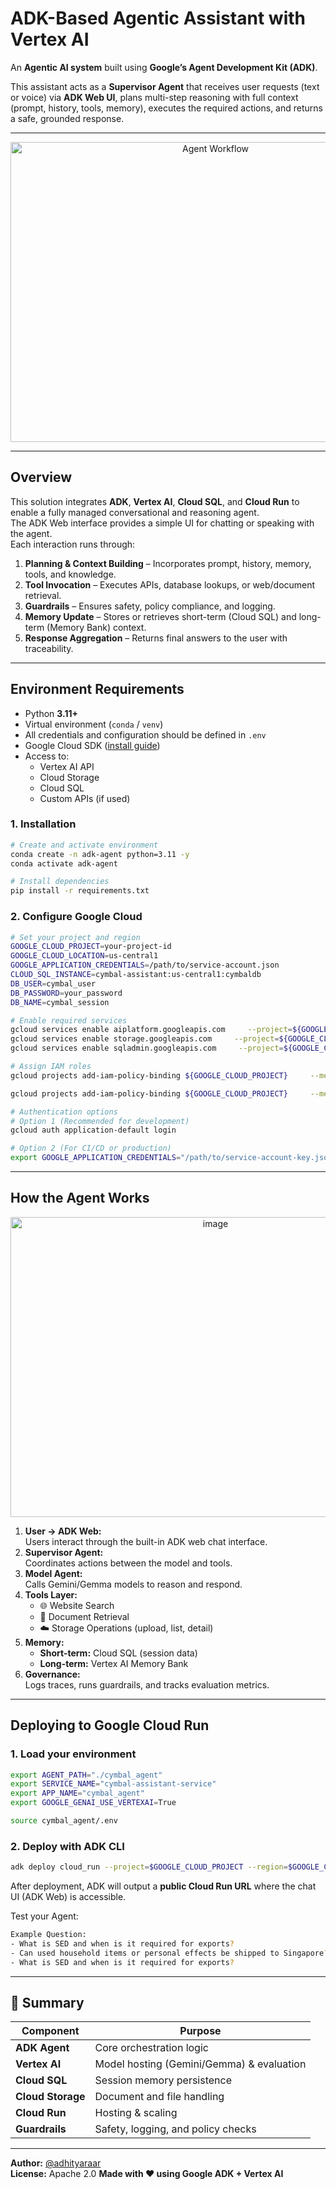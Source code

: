 # ADK-Based Agentic Assistant with Vertex AI

An **Agentic AI system** built using **Google’s Agent Development Kit (ADK)**.


This assistant acts as a **Supervisor Agent** that receives user requests (text or voice) via **ADK Web UI**, plans multi-step reasoning with full context (prompt, history, tools, memory), executes the required actions, and returns a safe, grounded response.

---

<div align="center">
  <img width="640" height="480" alt="Agent Workflow" src="https://github.com/user-attachments/assets/3f1b26bf-9cd0-49df-b504-aa60e885a4db" />
</div>

---

## Overview

This solution integrates **ADK**, **Vertex AI**, **Cloud SQL**, and **Cloud Run** to enable a fully managed conversational and reasoning agent.  
The ADK Web interface provides a simple UI for chatting or speaking with the agent.  
Each interaction runs through:

1. **Planning & Context Building** – Incorporates prompt, history, memory, tools, and knowledge.
2. **Tool Invocation** – Executes APIs, database lookups, or web/document retrieval.
3. **Guardrails** – Ensures safety, policy compliance, and logging.
4. **Memory Update** – Stores or retrieves short-term (Cloud SQL) and long-term (Memory Bank) context.
5. **Response Aggregation** – Returns final answers to the user with traceability.

---

## Environment Requirements

- Python **3.11+**
- Virtual environment (`conda` / `venv`)
- All credentials and configuration should be defined in `.env`
- Google Cloud SDK ([install guide](https://cloud.google.com/sdk/docs/install))
- Access to:
  - Vertex AI API  
  - Cloud Storage  
  - Cloud SQL  
  - Custom APIs (if used)

### 1. Installation

```bash
# Create and activate environment
conda create -n adk-agent python=3.11 -y
conda activate adk-agent

# Install dependencies
pip install -r requirements.txt
```

### 2. Configure Google Cloud

```bash
# Set your project and region
GOOGLE_CLOUD_PROJECT=your-project-id
GOOGLE_CLOUD_LOCATION=us-central1
GOOGLE_APPLICATION_CREDENTIALS=/path/to/service-account.json
CLOUD_SQL_INSTANCE=cymbal-assistant:us-central1:cymbaldb
DB_USER=cymbal_user
DB_PASSWORD=your_password
DB_NAME=cymbal_session

# Enable required services
gcloud services enable aiplatform.googleapis.com     --project=${GOOGLE_CLOUD_PROJECT}
gcloud services enable storage.googleapis.com     --project=${GOOGLE_CLOUD_PROJECT}
gcloud services enable sqladmin.googleapis.com     --project=${GOOGLE_CLOUD_PROJECT}

# Assign IAM roles
gcloud projects add-iam-policy-binding ${GOOGLE_CLOUD_PROJECT}     --member="user:YOUR_EMAIL@domain.com"     --role="roles/aiplatform.user"

gcloud projects add-iam-policy-binding ${GOOGLE_CLOUD_PROJECT}     --member="user:YOUR_EMAIL@domain.com"     --role="roles/storage.objectAdmin"

# Authentication options
# Option 1 (Recommended for development)
gcloud auth application-default login

# Option 2 (For CI/CD or production)
export GOOGLE_APPLICATION_CREDENTIALS="/path/to/service-account-key.json"
```

---

## How the Agent Works

<div align="center">
<img width="640" height="480" alt="image" src="https://github.com/user-attachments/assets/4d855404-9d6f-42a2-9d14-f043f3e44d33" />
</div>

1. **User → ADK Web:**  
   Users interact through the built-in ADK web chat interface.
2. **Supervisor Agent:**  
   Coordinates actions between the model and tools.
3. **Model Agent:**  
   Calls Gemini/Gemma models to reason and respond.
4. **Tools Layer:**  
   - 🌐 Website Search  
   - 📄 Document Retrieval  
   - ☁️ Storage Operations (upload, list, detail)
5. **Memory:**  
   - **Short-term:** Cloud SQL (session data)  
   - **Long-term:** Vertex AI Memory Bank
6. **Governance:**  
   Logs traces, runs guardrails, and tracks evaluation metrics.

---

## Deploying to Google Cloud Run

### 1. Load your environment
```bash
export AGENT_PATH="./cymbal_agent"
export SERVICE_NAME="cymbal-assistant-service"
export APP_NAME="cymbal_agent"
export GOOGLE_GENAI_USE_VERTEXAI=True

source cymbal_agent/.env
```

### 2. Deploy with ADK CLI
```bash
adk deploy cloud_run --project=$GOOGLE_CLOUD_PROJECT --region=$GOOGLE_CLOUD_LOCATION --service_name=$SERVICE_NAME --app_name=$APP_NAME --with_ui $AGENT_PATH
```

After deployment, ADK will output a **public Cloud Run URL** where the chat UI (ADK Web) is accessible.

Test your Agent:
```bash
Example Question:
- What is SED and when is it required for exports?
- Can used household items or personal effects be shipped to Singapore?
- What is SED and when is it required for exports?
```
---

## 🧭 Summary

| Component | Purpose |
|------------|----------|
| **ADK Agent** | Core orchestration logic |
| **Vertex AI** | Model hosting (Gemini/Gemma) & evaluation |
| **Cloud SQL** | Session memory persistence |
| **Cloud Storage** | Document and file handling |
| **Cloud Run** | Hosting & scaling |
| **Guardrails** | Safety, logging, and policy checks |

---

**Author:** [@adhityaraar](mailto:ardiansyah.raar@gmail.com)  
**License:** Apache 2.0
**Made with ❤️ using Google ADK + Vertex AI**